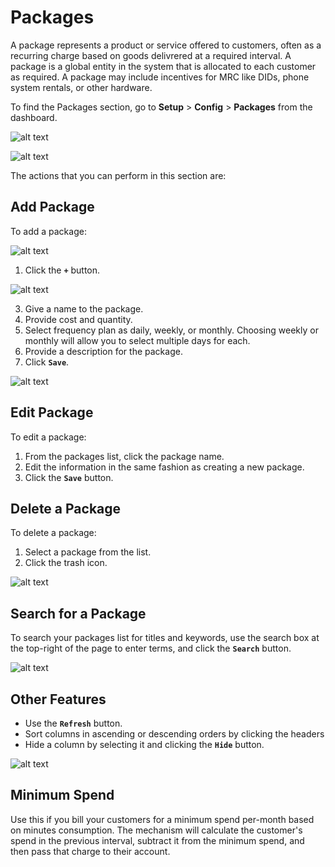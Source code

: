 # Packages

A package represents a product or service offered to customers, often as a recurring charge based on goods delivrered at a required interval. A package is a global entity in the system that is allocated to each customer as required. A package may include incentives for MRC like DIDs, phone system rentals, or other hardware. 

To find the Packages section, go to **Setup** > **Config** > **Packages** from the dashboard.


 ![alt text][package-1]
 
 ![alt text][package-2]
 
The actions that you can perform in this section are:

## Add Package

To add a package:

![alt text][package-3]

1.	Click the **`+`** button.

![alt text][package-4]

3.	Give a name to the package.
4.	Provide cost and quantity.
5.	Select frequency plan as daily, weekly, or monthly.  Choosing weekly or monthly will allow you to select multiple days for each.  
6. Provide a description for the package.
7. Click **`Save`**.

![alt text][package-5] 

## Edit Package

To edit a package:

1.	From the packages list, click the package name.
2.	Edit the information in the same fashion as creating a new package.
3.	Click the **`Save`** button.

## Delete a Package

To delete a package:

1.	Select a package from the list.
2.	Click the trash icon.

 ![alt text][package-8]
 
## Search for a Package

To search your packages list for titles and keywords, use the search box at the top-right of the page to enter terms, and click the **`Search`** button.
 
 ![alt text][package-9]

## Other Features

* Use the **`Refresh`** button.
* Sort columns in ascending or descending orders by clicking the headers
* Hide a column by selecting it and clicking the **`Hide`** button.

![alt text][package-10]


## Minimum Spend
Use this if you bill your customers for a minimum spend per-month based on minutes consumption. The mechanism will calculate the customer's spend in the previous interval, subtract it from the minimum spend, and then pass that charge to their account.

 
[package-1]: https://raw.githubusercontent.com/digipigeon/connexcs-user-docs/master/new-images/245.png "package-1"
[package-2]: https://raw.githubusercontent.com/digipigeon/connexcs-user-docs/master/new-images/246.png "package-2"
[package-3]: https://raw.githubusercontent.com/digipigeon/connexcs-user-docs/master/new-images/247.png "package-3"
[package-4]: https://raw.githubusercontent.com/digipigeon/connexcs-user-docs/master/new-images/248.png "package-4"
[package-5]: https://raw.githubusercontent.com/digipigeon/connexcs-user-docs/master/new-images/249.png "package-5"
[package-6]: https://raw.githubusercontent.com/digipigeon/connexcs-user-docs/master/new-images/250.png "package-6"
[package-7]: https://raw.githubusercontent.com/digipigeon/connexcs-user-docs/master/new-images/251.png "package-7"
[package-8]: https://raw.githubusercontent.com/digipigeon/connexcs-user-docs/master/new-images/252.png "package-8"
[package-9]: https://raw.githubusercontent.com/digipigeon/connexcs-user-docs/master/new-images/253.png "package-9"
[package-10]: https://raw.githubusercontent.com/digipigeon/connexcs-user-docs/master/new-images/254.png "package-10"
